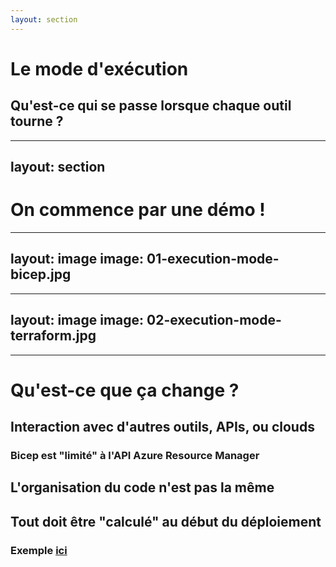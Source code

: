 ```yaml
---
layout: section
---
```


# Le mode d'exécution
## Qu'est-ce qui se passe lorsque chaque outil tourne ?

---
layout: section
---

# On commence par une démo !

---
layout: image
image: 01-execution-mode-bicep.jpg
---

---
layout: image
image: 02-execution-mode-terraform.jpg
---

---

# Qu'est-ce que ça change ?

<v-clicks>

## Interaction avec d'autres outils, APIs, ou clouds
### Bicep est "limité" à l'API Azure Resource Manager
## L'organisation du code n'est pas la même
## Tout doit être "calculé" au début du déploiement
### Exemple [ici](https://learn.microsoft.com/en-us/azure/azure-resource-manager/bicep/loops#loop-limits)
  
</v-clicks>
